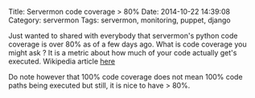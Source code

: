 Title:  Servermon code coverage > 80%
Date:   2014-10-22 14:39:08
Category: servermon
Tags: servermon, monitoring, puppet, django

Just wanted to shared with everybody that servermon's python code
coverage is over 80% as of a few days ago. What is code coverage you
might ask ? It is a metric about how much of your code actually get's
executed. Wikipedia article <a
href="https://en.wikipedia.org/wiki/Code_coverage">here</a>

Do note however that 100% code coverage does not mean 100%
code paths being executed but still, it is nice to have > 80%.
